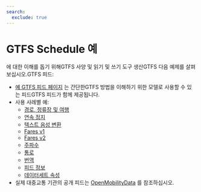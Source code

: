 ```yaml
---
search:
  exclude: true
---
```


# GTFS Schedule 예

에 대한 이해를 돕기 위해GTFS 사양 및 읽기 및 쓰기 도구 생산GTFS 다음 예제를 살펴보십시오.GTFS 피드:

- [예 GTFS 피드 페이지](/ko/schedule/example-feed) 는 간단한GTFS 방법을 이해하기 위한 모델로 사용할 수 있는 피드GTFS 피드가 함께 제공됩니다.
- 사용 사례별 예:
    - [경로, 정류장 및 여행](routes-stops-trips)
    - [연속 정지](continuous-stops)
    - [텍스트 음성 변환](text-to-speech)
    - [Fares v1](fares-v1)
    - [Fares v2](fares-v2)
    - [주파수](frequencies)
    - [통로](pathways)
    - [번역](translations)
    - [피드 정보](feed-info)
    - [데이터세트 속성](attributions)
- 실제 대중교통 기관의 공개 피드는 [OpenMobilityData](https://openmobilitydata.org/) 를 참조하십시오.
